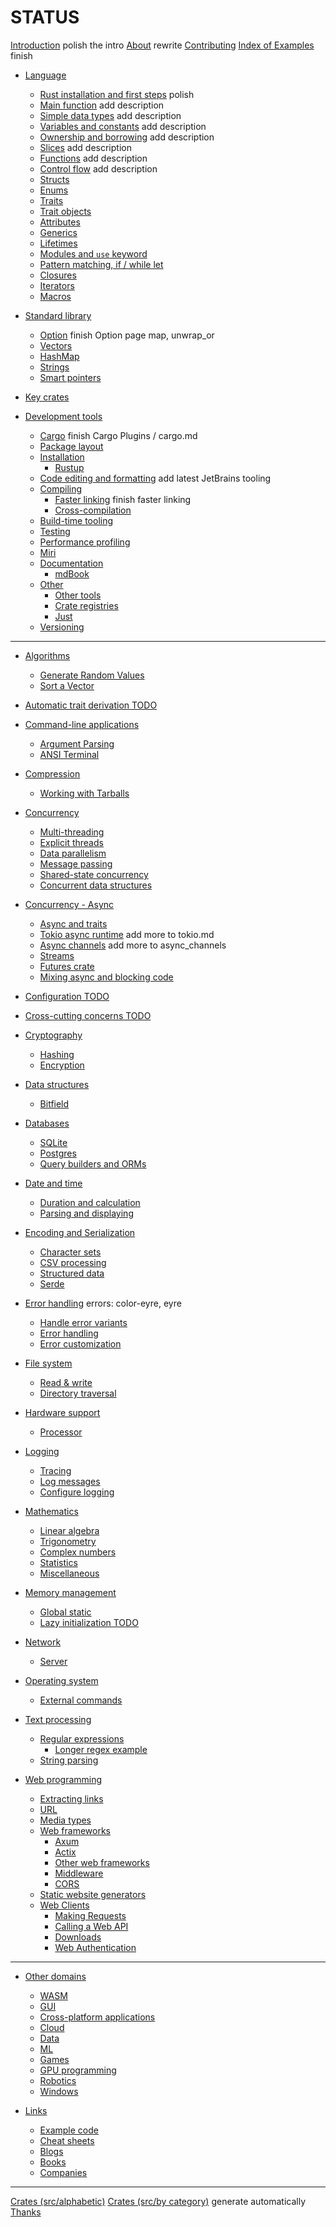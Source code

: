 # STATUS

[Introduction](src/index.md) polish the intro
[About](src/about.md) rewrite
[Contributing](src/contributing/index.md)
[Index of Examples](src/examples_index.md) finish

- [Language](src/lang/index.md)
  - [Rust installation and first steps](src/lang/rust_install.md) polish
  - [Main function](src/lang/main.md) add description
  - [Simple data types](src/lang/simple_data_types.md) add description
  - [Variables and constants](src/lang/variables_and_constants.md) add description
  - [Ownership and borrowing](src/lang/ownership_borrowing.md)   add description
  - [Slices](src/lang/slices.md)   add description
  - [Functions](src/lang/functions.md)   add description
  - [Control flow](src/lang/control_flow.md) add description
  - [Structs](src/lang/structs.md)
  - [Enums](src/lang/enums.md)
  - [Traits](src/lang/traits.md)
  - [Trait objects](src/lang/trait_objects.md)
  - [Attributes](src/lang/attributes.md)
  - [Generics](src/lang/generics.md)
  - [Lifetimes](src/lang/lifetimes.md)
  - [Modules and `use` keyword](src/lang/modules.md)
  - [Pattern matching, if / while let](src/lang/match.md)
  - [Closures](src/lang/closures.md)
  - [Iterators](src/lang/iterators.md)
  - [Macros](src/lang/macros.md)

- [Standard library](src/standard_library/index.md)
  - [Option](src/standard_library/option.md) finish Option page map, unwrap_or
  - [Vectors](src/standard_library/vectors.md)
  - [HashMap](src/standard_library/hashmaps.md)
  - [Strings](src/standard_library/strings.md)
  - [Smart pointers](src/standard_library/smart_pointers.md)

- [Key crates](src/key_crates.md)

- [Development tools](src/categories/development-tools/index.md)
  - [Cargo](src/categories/development-tools/cargo/index.md) finish Cargo Plugins / cargo.md
  - [Package layout](src/categories/development-tools/cargo/package_layout.md)
  - [Installation](src/categories/development-tools/installation/index.md)
    - [Rustup](src/categories/development-tools/installation/rustup.md)
  - [Code editing and formatting](src/categories/development-tools/editing/index.md) add latest JetBrains tooling
  - [Compiling](src/categories/compilers/index.md)
    - [Faster linking](src/categories/compilers/faster_linking.md)  finish faster linking
    - [Cross-compilation](src/categories/compilers/cross_compilation.md)
  - [Build-time tooling](src/categories/development-tools/build_tools.md)
  - [Testing](src/categories/development-tools/testing.md)
  - [Performance profiling](src/categories/development-tools/performance.md)
  - [Miri](src/categories/development-tools/other/miri.md)
  - [Documentation](src/categories/development-tools/documentation/index.md)
    - [mdBook](src/categories/development-tools/documenting/mdbook.md)
  - [Other](src/categories/development-tools/other.md)
    - [Other tools](src/categories/development-tools/other/other_tools.md)
    - [Crate registries](src/categories/development-tools/cargo/crates.md)
    - [Just](src/categories/development-tools/other/just.md)
  - [Versioning](src/categories/development-tools/versioning.md)

---

- [Algorithms](src/categories/algorithms/index.md)
  - [Generate Random Values](src/categories/algorithms/randomness.md)
  - [Sort a Vector](src/categories/algorithms/sorting.md)

- [Automatic trait derivation TODO](src/standard_library/derive.md)

- [Command-line applications](src/categories/command-line-interface/index.md)
  - [Argument Parsing](src/categories/command-line-interface/arguments.md)
  - [ANSI Terminal](src/categories/command-line-interface/ansi_terminal.md)

- [Compression](src/categories/compression/index.md)
  - [Working with Tarballs](src/categories/compression/tar.md)

- [Concurrency](src/categories/concurrency/index.md)
  - [Multi-threading](src/categories/concurrency/multithreading.md)
  - [Explicit threads](src/categories/concurrency/threads.md)
  - [Data parallelism](src/categories/concurrency/parallel.md)
  - [Message passing](src/categories/concurrency/message_passing.md)
  - [Shared-state concurrency](src/categories/concurrency/shared_state/index.md)
  - [Concurrent data structures](src/concurrency/shared_state/concurrent_data_structures.md)

- [Concurrency - Async](src/concurrency/async.md)
  - [Async and traits](src/async/async_traits.md)
  - [Tokio async runtime](src/async/tokio.md) add more to tokio.md
  - [Async channels](src/async/async_channels.md) add more to async_channels
  - [Streams](src/async/streams.md)
  - [Futures crate](src/async/futures.md)
  - [Mixing async and blocking code](src/async/async_and_blocking.md)

- [Configuration TODO](src/categories/config/index.md)

- [Cross-cutting concerns TODO](src/cross_cutting_concerns.md)

- [Cryptography](src/categories/cryptography/index.md)
  - [Hashing](src/categories/cryptography/hashing.md)
  - [Encryption](src/cryptography/encryption.md)

- [Data structures](src/categories/data-structures/index.md)
  - [Bitfield](src/categories/data-structures/bitfield.md)

- [Databases](src/categories/database/index.md)
  - [SQLite](src/categories/database/sqlite.md)
  - [Postgres](src/categories/database/postgres.md)
  - [Query builders and ORMs](src/categories/database/query_builders_orms.md)

- [Date and time](src/categories/date-and-time/index.md)
  - [Duration and calculation](src/categories/date-and-time/duration.md)
  - [Parsing and displaying](src/categories/date-and-time/parse.md)

- [Encoding and Serialization](src/categories/encoding/index.md)
  - [Character sets](src/categories/encoding/strings.md)
  - [CSV processing](src/categories/encoding/csv.md)
  - [Structured data](src/categories/encoding/complex.md)
  - [Serde](src/categories/encoding/serde.md)

- [Error handling](src/categories/rust-patterns/index.md) errors: color-eyre, eyre
  - [Handle error variants](src/categories/rust-patterns/errors/handle.md)
  - [Error handling](src/categories/rust-patterns/errors/error_handling.md)
  - [Error customization](src/categories/rust-patterns/errors/error_customization.md)

- [File system](src/categories/filesystem/index.md)
  - [Read & write](src/categories/filesystem/read-write.md)
  - [Directory traversal](src/categories/filesystem/dir.md)

- [Hardware support](src/categories/hardware-support/index.md)
  - [Processor](src/categories/hardware-support/processor.md)

- [Logging](src/categories/development-tools_debugging/index.md)
  - [Tracing](src/categories/development-tools_debugging/tracing.md)
  - [Log messages](src/categories/development-tools_debugging/log.md)
  - [Configure logging](src/categories/development-tools_debugging/config_log.md)

- [Mathematics](src/categories/mathematics/index.md)
  - [Linear algebra](src/categories/mathematics/linear_algebra.md)
  - [Trigonometry](src/categories/mathematics/trigonometry.md)
  - [Complex numbers](src/categories/mathematics/complex_numbers.md)
  - [Statistics](src/categories/mathematics/statistics.md)
  - [Miscellaneous](src/categories/mathematics/miscellaneous.md)

- [Memory management](src/categories/memory-management/index.md)
  - [Global static](src/categories/memory-management/global_static.md)
  - [Lazy initialization TODO](src/categories/memory-management/lazy_initialization.md)

- [Network](src/categories/network-programming/index.md)
  - [Server](src/categories/network-programming/server.md)

- [Operating system](src/categories/os/index.md)
  - [External commands](src/categories/os/external.md)

- [Text processing](src/categories/text-processing/index.md)
  - [Regular expressions](src/categories/text-processing/regex.md)
    - [Longer regex example](src/categories/text-processing/regex2.md)
  - [String parsing](src/categories/text-processing/string_parsing.md)

- [Web programming](src/categories/web-programming/index.md)
  - [Extracting links](src/categories/web-programming/scraping.md)
  - [URL](src/categories/web-programming/url.md)
  - [Media types](src/categories/web-programming/mime.md)
  - [Web frameworks](src/categories/web-programming/server.md)
    - [Axum](src/categories/web-programming/server/axum.md)
    - [Actix](src/categories/web-programming/actix.md)
    - [Other web frameworks](src/web/server/other_frameworks.md)
    - [Middleware](src/web/server/middleware.md)
    - [CORS](src/web/server/cors.md)
  - [Static website generators](src/web/server/static_website_generators.md)
  - [Web Clients](src/web/clients.md)
    - [Making Requests](src/clients/requests.md)
    - [Calling a Web API](src/clients/apis.md)
    - [Downloads](src/clients/download.md)
    - [Web Authentication](src/clients/authentication.md)

---

- [Other domains](src/other/domains.md)
  - [WASM](src/domains/wasm.md)
  - [GUI](src/domains/gui.md)
  - [Cross-platform applications](src/domains/cross_platform.md)
  - [Cloud](src/domains/cloud.md)
  - [Data](src/domains/data.md)
  - [ML](src/domains/ml.md)
  - [Games](src/domains/games.md)
  - [GPU programming](src/domains/gpu.md)
  - [Robotics](src/domains/robotics.md)
  - [Windows](src/domains/windows.md)

- [Links](src/links/index.md)
  - [Example code](src/links/example_code.md)
  - [Cheat sheets](src/links/rust_cheatsheets.md)
  - [Blogs](src/links/blogs.md)
  - [Books](src/links/books.md)
  - [Companies](src/links/companies.md)

---

[Crates (src/alphabetic)](src/crates.md)
[Crates (src/by category)](src/categories.md) generate automatically
[Thanks](src/thanks.md)
